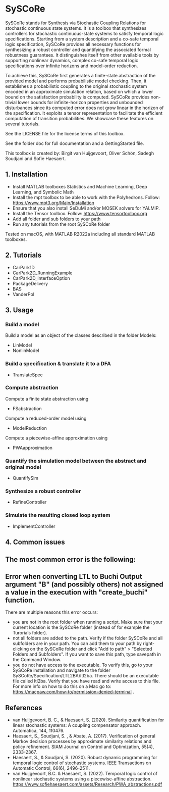 # SySCoRe
SySCoRe stands for Synthesis via Stochastic Coupling Relations for stochastic continuous state systems. It is a toolbox that synthesizes controllers for stochastic continuous-state systems to satisfy temporal logic specifications. Starting from a system description and a co-safe temporal logic specification, SySCoRe provides all necessary functions for synthesizing a robust controller and quantifying the associated formal robustness guarantees. It distinguishes itself from other available tools by supporting nonlinear dynamics, complex co-safe temporal logic specifications over infinite horizons and model-order reduction.

To achieve this, SySCoRe first generates a finite-state abstraction of the provided model and performs probabilistic model checking. Then, it establishes a probabilistic coupling to the original stochastic system encoded in an approximate simulation relation, based on which a lower bound on the satisfaction probability is computed. SySCoRe provides non-trivial lower bounds for infinite-horizon properties and unbounded disturbances since its computed error does not grow linear in the horizon of the specification. It exploits a tensor representation to facilitate the efficient computation of transition probabilities. We showcase these features on several tutorials.

See the LICENSE file for the license terms of this toolbox.

See the folder doc for full documentation and a GettingStarted file. 

This toolbox is created by: Birgit van Huijgevoort, Oliver Schön, Sadegh Soudjani and Sofie Haesaert.

## 1. Installation
- Install MATLAB toolboxes Statistics and Machine Learning, Deep Learning, and Symbolic Math
- Install the mpt toolbox to be able to work with the Polyhedrons. Follow: https://www.mpt3.org/Main/Installation
- Ensure that you also install SeDuMi and/or MOSEK solvers for YALMIP.
- Install the Tensor toolbox. Follow: https://www.tensortoolbox.org
- Add all folder and sub folders to your path
- Run any tutorials from the root SySCoRe folder

Tested on macOS, with MATLAB R2022a including all standard MATLAB toolboxes.

## 2. Tutorials
- CarPark1D
- CarPark2D_RunningExample
- CarPark2D_interfaceOption
- PackageDelivery
- BAS
- VanderPol

## 3. Usage

### Build a model
Build a model as an object of the classes described in the folder Models:
- LinModel
- NonlinModel

### Build a specification & translate it to a DFA
- TranslateSpec

### Compute abstraction
Compute a finite state abstraction using
- FSabstraction

Compute a reduced-order model using
- ModelReduction

Compute a piecewise-affine approximation using
- PWAapproximation

### Quantify the simulation model between the abstract and original model
- QuantifySim

### Synthesize a robust controller
- RefineController

### Simulate the resulting closed loop system
- ImplementController

## 4. Common issues
The most common error is the following:
----
Error when converting LTL to Buchi
Output argument "B" (and possibly others) not assigned a value in the execution with "create_buchi" function.
-----
There are multiple reasons this error occurs:
- you are not in the root folder when running a script. Make sure that your current location is the SySCoRe folder (instead of for example the Turorials folder).
- not all folders are added to the path. Verify if the folder SySCoRe and all subfolders are in your path. You can add them to your path by right-clicking on the SySCoRe folder and click "Add to path" > "Selected Folders and Subfolders". If you want to save this path, type savepath in the Command Window. 
- you do not have access to the executable. To verify this, go to your SySCoRe installation and navigate to the folder SySCoRe/Specification/LTL2BA/ltl2ba. There should be an executable file called ltl2ba. Verify that you have read and write access to this file. For more info on how to do this on a Mac go to: https://macpaw.com/how-to/permission-denied-terminal .

## References
- van Huijgevoort, B. C., & Haesaert, S. (2020). Similarity quantification for linear stochastic systems: A coupling compensator approach. Automatica, 144, 110476.
- Haesaert, S., Soudjani, S. , & Abate, A. (2017). Verification of general Markov decision processes by approximate similarity relations and policy refinement. SIAM Journal on Control and Optimization, 55(4), 2333-2367.
- Haesaert, S., & Soudjani, S. (2020). Robust dynamic programming for temporal logic control of stochastic systems. IEEE Transactions on Automatic Control, 66(6), 2496-2511.
- van Huijgevoort, B.C. & Haesaert, S. (2022). Temporal logic control of nonlinear stochastic systems using a piecewise-affine abstraction. https://www.sofiehaesaert.com/assets/Research/PWA_abstractions.pdf

